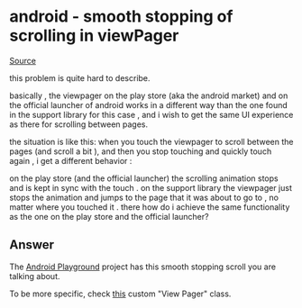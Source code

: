 android - smooth stopping of scrolling in viewPager
===================================================

[Source](http://stackoverflow.com/questions/11544510/android-smooth-stopping-of-scrolling-in-viewpager/ "Source")

this problem is quite hard to describe.

basically , the viewpager on the play store (aka the android market) and on the official launcher of android works in a different way than the one found in the support library for this case , and i wish to get the same UI experience as there for scrolling between pages.

the situation is like this: when you touch the viewpager to scroll between the pages (and scroll a bit ), and then you stop touching and quickly touch again , i get a different behavior :

on the play store (and the official launcher) the scrolling animation stops and is kept in sync with the touch .
on the support library the viewpager just stops the animation and jumps to the page that it was about to go to , no matter where you touched it . there
how do i achieve the same functionality as the one on the play store and the official launcher?

## Answer ##

The [Android Playground](http://code.google.com/p/android-playground/ "android playground repo") project has this smooth stopping scroll you are talking about.

To be more specific, check [this](http://code.google.com/p/android-playground/source/browse/trunk/SwipeyTabsSample/src/net/peterkuterna/android/apps/swipeytabs/SwipeyTabs.java "view pager code") custom "View Pager" class.

